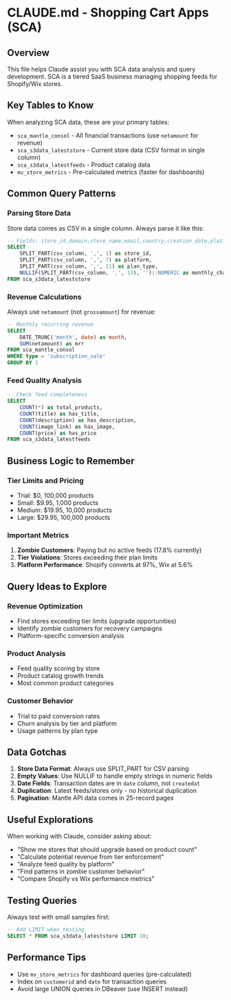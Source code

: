 # CLAUDE.md - Shopping Cart Apps (SCA)

## Overview
This file helps Claude assist you with SCA data analysis and query development. SCA is a tiered SaaS business managing shopping feeds for Shopify/Wix stores.

## Key Tables to Know
When analyzing SCA data, these are your primary tables:
- `sca_mantle_consol` - All financial transactions (use `netamount` for revenue)
- `sca_s3data_lateststore` - Current store data (CSV format in single column)
- `sca_s3data_latestfeeds` - Product catalog data
- `mv_store_metrics` - Pre-calculated metrics (faster for dashboards)

## Common Query Patterns

### Parsing Store Data
Store data comes as CSV in a single column. Always parse it like this:
```sql
-- Fields: store_id,domain,store_name,email,country,creation_date,platform,revenue,product_count,id,plan_type,plan_limit,monthly_charge,expiration_date,guid,formatted_name
SELECT 
    SPLIT_PART(csv_column, ',', 1) as store_id,
    SPLIT_PART(csv_column, ',', 7) as platform,
    SPLIT_PART(csv_column, ',', 11) as plan_type,
    NULLIF(SPLIT_PART(csv_column, ',', 13), '')::NUMERIC as monthly_charge
FROM sca_s3data_lateststore
```

### Revenue Calculations
Always use `netamount` (not `grossamount`) for revenue:
```sql
-- Monthly recurring revenue
SELECT 
    DATE_TRUNC('month', date) as month,
    SUM(netamount) as mrr
FROM sca_mantle_consol
WHERE type = 'subscription_sale'
GROUP BY 1
```

### Feed Quality Analysis
```sql
-- Check feed completeness
SELECT 
    COUNT(*) as total_products,
    COUNT(title) as has_title,
    COUNT(description) as has_description,
    COUNT(image_link) as has_image,
    COUNT(price) as has_price
FROM sca_s3data_latestfeeds
```

## Business Logic to Remember

### Tier Limits and Pricing
- Trial: $0, 100,000 products
- Small: $9.95, 1,000 products
- Medium: $19.95, 10,000 products
- Large: $29.95, 100,000 products

### Important Metrics
1. **Zombie Customers**: Paying but no active feeds (17.8% currently)
2. **Tier Violations**: Stores exceeding their plan limits
3. **Platform Performance**: Shopify converts at 97%, Wix at 5.6%

## Query Ideas to Explore

### Revenue Optimization
- Find stores exceeding tier limits (upgrade opportunities)
- Identify zombie customers for recovery campaigns
- Platform-specific conversion analysis

### Product Analysis
- Feed quality scoring by store
- Product catalog growth trends
- Most common product categories

### Customer Behavior
- Trial to paid conversion rates
- Churn analysis by tier and platform
- Usage patterns by plan type

## Data Gotchas
1. **Store Data Format**: Always use SPLIT_PART for CSV parsing
2. **Empty Values**: Use NULLIF to handle empty strings in numeric fields
3. **Date Fields**: Transaction dates are in `date` column, not `createdat`
4. **Duplication**: Latest feeds/stores only - no historical duplication
5. **Pagination**: Mantle API data comes in 25-record pages

## Useful Explorations
When working with Claude, consider asking about:
- "Show me stores that should upgrade based on product count"
- "Calculate potential revenue from tier enforcement"
- "Analyze feed quality by platform"
- "Find patterns in zombie customer behavior"
- "Compare Shopify vs Wix performance metrics"

## Testing Queries
Always test with small samples first:
```sql
-- Add LIMIT when testing
SELECT * FROM sca_s3data_lateststore LIMIT 10;
```

## Performance Tips
- Use `mv_store_metrics` for dashboard queries (pre-calculated)
- Index on `customerid` and `date` for transaction queries
- Avoid large UNION queries in DBeaver (use INSERT instead)